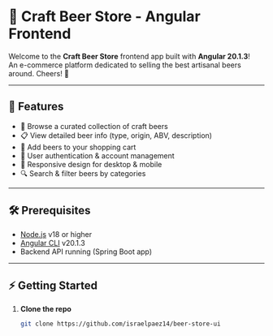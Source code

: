 # 🍺 Craft Beer Store - Angular Frontend

Welcome to the **Craft Beer Store** frontend app built with **Angular 20.1.3**!  
An e-commerce platform dedicated to selling the best artisanal beers around. Cheers! 🍻

---

## 🚀 Features

- 🍺 Browse a curated collection of craft beers
- 📋 View detailed beer info (type, origin, ABV, description)
- 🛒 Add beers to your shopping cart
- 🔐 User authentication & account management
- 📱 Responsive design for desktop & mobile
- 🔍 Search & filter beers by categories

---

## 🛠 Prerequisites

- [Node.js](https://nodejs.org/) v18 or higher
- [Angular CLI](https://angular.io/cli) v20.1.3
- Backend API running (Spring Boot app)

---

## ⚡ Getting Started

1. **Clone the repo**

   ```bash
   git clone https://github.com/israelpaez14/beer-store-ui
